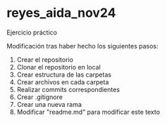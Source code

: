 # reyes_aida_nov24
Ejercicio práctico

Modificación tras haber hecho los siguientes pasos:
1. Crear el repositorio
2. Clonar el repositorio en local
3. Crear estructura de las carpetas
4. Crear archivos en cada carpeta
5. Realizar commits correspondientes
6. Crear .gitignore 
7. Crear una nueva rama
8. Modificar "readme.md" para modificar este texto

